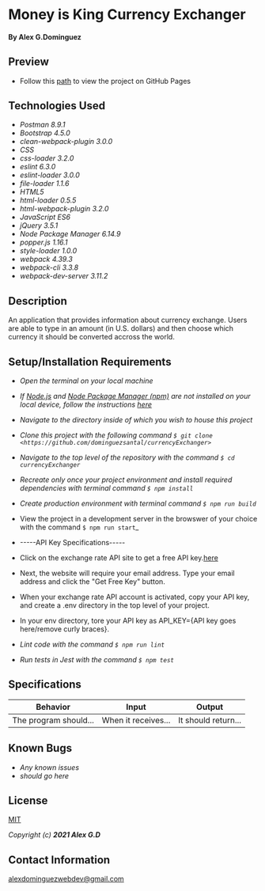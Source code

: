 

# Money is King Currency Exchanger


#### By Alex G.Dominguez

## Preview

  * Follow this [path](https://github.com/dominguezsantal/currencyExchanger/githubio) to view the project on GitHub Pages

## Technologies Used
* _Postman 8.9.1_
* _Bootstrap 4.5.0_
* _clean-webpack-plugin 3.0.0_
* _CSS_
* _css-loader 3.2.0_
* _eslint 6.3.0_
* _eslint-loader 3.0.0_
* _file-loader 1.1.6_
* _HTML5_
* _html-loader 0.5.5_
* _html-webpack-plugin 3.2.0_
* _JavaScript ES6_
* _jQuery 3.5.1_
* _Node Package Manager 6.14.9_
* _popper.js 1.16.1_
* _style-loader 1.0.0_
* _webpack 4.39.3_
* _webpack-cli 3.3.8_
* _webpack-dev-server 3.11.2_

## Description

An application that provides information about currency exchange. Users are able to type in an amount (in U.S. dollars) and then choose which currency it should be converted accross the world.

## Setup/Installation Requirements

* _Open the terminal on your local machine_
* _If [Node.js](https://nodejs.org/en/) and [Node Package Manager (npm)](https://www.npmjs.com/) are not installed on your local device, follow the instructions [here](https://www.learnhowtoprogram.com/intermediate-javascript/getting-started-with-javascript/installing-node-js)_
* _Navigate to the directory inside of which you wish to house this project_
* _Clone this project with the following command  `$ git clone <https://github.com/dominguezsantal/currencyExchanger>`_
* _Navigate to the top level of the repository with the command `$ cd  currencyExchanger`_
* _Recreate only once your project environment and install required dependencies with terminal command `$ npm install`_
* _Create production environment with terminal command `$ npm run build`_
* View the project in a development server in the browswer of your choice with the command `$ npm run start`_

* -----API Key Specifications-----
* Click on the exchange rate API site to get a free API key.[here](https://www.exchangerate-api.com/)

* Next, the website will require your email address. Type your email address and click the "Get Free Key" button.

* When your exchange rate API account is activated, copy your API key, and create a .env directory in the top level of your project.

* In your env directory, tore your API key as API_KEY={API key goes here/remove curly braces}.









* _Lint code with the command `$ npm run lint`_
* _Run tests in Jest with the command `$ npm test`_

## Specifications

| Behavior | Input | Output |
|:---: |:---:|:---:|
| The program should... | When it receives... | It should return...|

## Known Bugs

* _Any known issues_
* _should go here_

## License

[MIT](https://choosealicense.com/licenses/mit/)

_Copyright (c) **2021 Alex G.D**_

## Contact Information

alexdominguezwebdev@gmail.com
